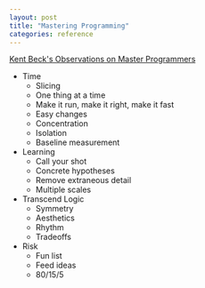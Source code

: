 ```yaml
---
layout: post
title: "Mastering Programming"
categories: reference
---
```

[Kent Beck's Observations on Master Programmers](https://m.facebook.com/notes/kent-beck/mastering-programming/1184427814923414/)

- Time
  - Slicing
  - One thing at a time
  - Make it run, make it right, make it fast
  - Easy changes
  - Concentration
  - Isolation
  - Baseline measurement
- Learning
  - Call your shot
  - Concrete hypotheses
  - Remove extraneous detail
  - Multiple scales
- Transcend Logic
  - Symmetry
  - Aesthetics
  - Rhythm
  - Tradeoffs
- Risk
  - Fun list
  - Feed ideas
  - 80/15/5
